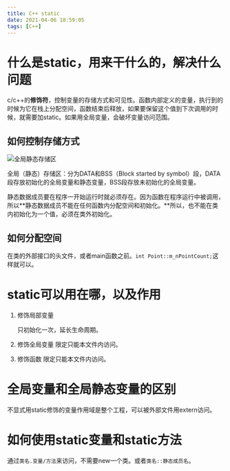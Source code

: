 ```yaml
---
title: C++ static
date: 2021-04-06 18:59:05
tags: [C++]
---
```


# 什么是static，用来干什么的，解决什么问题
c/c++的**修饰符**，控制变量的存储方式和可见性。函数内部定义的变量，执行到的时候为它在栈上分配空间，函数结束后释放，如果要保留这个值到下次调用的时候，就需要加static。如果用全局变量，会破坏变量访问范围。

## 如何控制存储方式

![全局静态存储区](https://i.loli.net/2021/04/06/z6a8MjCXl3UVfgK.png)

全局（静态）存储区：分为DATA和BSS（Block started by symbol）段，DATA段存放初始化的全局变量和静态变量，BSS段存放未初始化的全局变量。

静态数据成员要在程序一开始运行时就必须存在。因为函数在程序运行中被调用，所以**静态数据成员不能在任何函数内分配空间和初始化。**所以，也不能在类内初始化为一个值，必须在类外初始化。

## 如何分配空间

在类的外部接口的头文件，或者main函数之前。```int Point::m_nPointCount;```这样就可以。

# static可以用在哪，以及作用

1.  修饰局部变量

    只初始化一次，延长生命周期。

2.  修饰全局变量
    限定只能本文件内访问。

3.  修饰函数
    限定只能本文件内访问。

# 全局变量和全局静态变量的区别

不显式用static修饰的变量作用域是整个工程，可以被外部文件用extern访问。

# 如何使用static变量和static方法

通过```类名.变量/方法```来访问，不需要new一个类。或者```类名::静态成员名```。